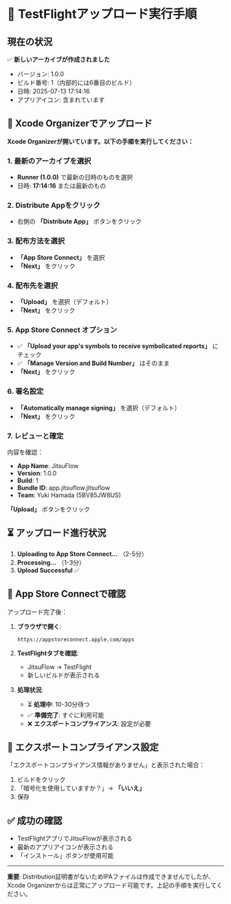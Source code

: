 # 🚀 TestFlightアップロード実行手順

## 現在の状況

✅ **新しいアーカイブが作成されました**
- バージョン: 1.0.0
- ビルド番号: 1（内部的には6番目のビルド）
- 日時: 2025-07-13 17:14:16
- アプリアイコン: 含まれています

## 📱 Xcode Organizerでアップロード

**Xcode Organizerが開いています。以下の手順を実行してください：**

### 1. 最新のアーカイブを選択
- **Runner (1.0.0)** で最新の日時のものを選択
- 日時: **17:14:16** または最新のもの

### 2. Distribute Appをクリック
- 右側の **「Distribute App」** ボタンをクリック

### 3. 配布方法を選択
- **「App Store Connect」** を選択
- **「Next」** をクリック

### 4. 配布先を選択
- **「Upload」** を選択（デフォルト）
- **「Next」** をクリック

### 5. App Store Connect オプション
- ✅ **「Upload your app's symbols to receive symbolicated reports」** にチェック
- ✅ **「Manage Version and Build Number」** はそのまま
- **「Next」** をクリック

### 6. 署名設定
- **「Automatically manage signing」** を選択（デフォルト）
- **「Next」** をクリック

### 7. レビューと確定
内容を確認：
- **App Name**: JitsuFlow
- **Version**: 1.0.0
- **Build**: 1
- **Bundle ID**: app.jitsuflow.jitsuflow
- **Team**: Yuki Hamada (5BV85JW8US)

**「Upload」** ボタンをクリック

## ⏳ アップロード進行状況

1. **Uploading to App Store Connect...** （2-5分）
2. **Processing...** （1-3分）
3. **Upload Successful** ✅

## 📱 App Store Connectで確認

アップロード完了後：

1. **ブラウザで開く**:
   ```
   https://appstoreconnect.apple.com/apps
   ```

2. **TestFlightタブを確認**:
   - JitsuFlow → TestFlight
   - 新しいビルドが表示される

3. **処理状況**:
   - ⏳ **処理中**: 10-30分待つ
   - ✅ **準備完了**: すぐに利用可能
   - ❌ **エクスポートコンプライアンス**: 設定が必要

## 🔧 エクスポートコンプライアンス設定

「エクスポートコンプライアンス情報がありません」と表示された場合：

1. ビルドをクリック
2. 「暗号化を使用していますか？」→ **「いいえ」**
3. 保存

## ✅ 成功の確認

- TestFlightアプリでJitsuFlowが表示される
- 最新のアプリアイコンが表示される
- 「インストール」ボタンが使用可能

---

**重要**: Distribution証明書がないためIPAファイルは作成できませんでしたが、Xcode Organizerからは正常にアップロード可能です。上記の手順を実行してください。